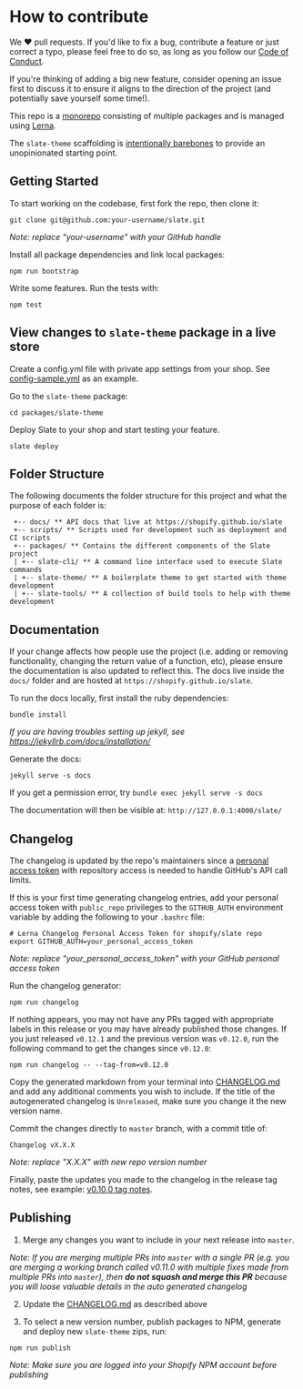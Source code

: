 # How to contribute

We ❤️ pull requests. If you'd like to fix a bug, contribute a feature or just correct a typo, please feel free to do so, as long as you follow our [Code of Conduct](https://github.com/Shopify/slate/blob/0.x/CODE_OF_CONDUCT.md).

If you're thinking of adding a big new feature, consider opening an issue first to discuss it to ensure it aligns to the direction of the project (and potentially save yourself some time!).

This repo is a [monorepo](https://github.com/babel/babel/blob/master/doc/design/monorepo.md) consisting of multiple packages and is managed using [Lerna](https://github.com/lerna/lerna).

The `slate-theme` scaffolding is [intentionally barebones](https://shopify.github.io/slate/theme/#intentionally-blank) to provide an unopinionated starting point.

## Getting Started

To start working on the codebase, first fork the repo, then clone it:

```
git clone git@github.com:your-username/slate.git
```

_Note: replace "your-username" with your GitHub handle_

Install all package dependencies and link local packages:

```
npm run bootstrap
```

Write some features. Run the tests with:

```
npm test
```

## View changes to `slate-theme` package in a live store

Create a config.yml file with private app settings from your shop. See [config-sample.yml](https://github.com/Shopify/slate/blob/0.x/packages/slate-theme/config-sample.yml) as an example.

Go to the `slate-theme` package:

```
cd packages/slate-theme
```

Deploy Slate to your shop and start testing your feature.

```
slate deploy
```

## Folder Structure

The following documents the folder structure for this project and what the purpose of each folder is:

```
 +-- docs/ ** API docs that live at https://shopify.github.io/slate
 +-- scripts/ ** Scripts used for development such as deployment and CI scripts
 +-- packages/ ** Contains the different components of the Slate project
 | +-- slate-cli/ ** A command line interface used to execute Slate commands
 | +-- slate-theme/ ** A boilerplate theme to get started with theme development
 | +-- slate-tools/ ** A collection of build tools to help with theme development
```

## Documentation

If your change affects how people use the project (i.e. adding or removing
functionality, changing the return value of a function, etc),
please ensure the documentation is also updated to
reflect this. The docs live inside the `docs/` folder and are hosted
at `https://shopify.github.io/slate`.

To run the docs locally, first install the ruby dependencies:

```
bundle install
```

_If you are having troubles setting up jekyll, see https://jekyllrb.com/docs/installation/_

Generate the docs:

```
jekyll serve -s docs
```

If you get a permission error, try `bundle exec jekyll serve -s docs`

The documentation will then be visible at:
`http://127.0.0.1:4000/slate/`

## Changelog

The changelog is updated by the repo's maintainers since a [personal access token](https://github.com/settings/tokens) with repository access is needed to handle GitHub's API call limits.

If this is your first time generating changelog entries, add your personal access token with `public_repo` privileges to the `GITHUB_AUTH` environment variable by adding the following to your `.bashrc` file:

```
# Lerna Changelog Personal Access Token for shopify/slate repo
export GITHUB_AUTH=your_personal_access_token
```

_Note: replace "your_personal_access_token" with your GitHub personal access token_

Run the changelog generator:

```
npm run changelog
```

If nothing appears, you may not have any PRs tagged with appropriate labels in this release or you may have already published those changes. If you just released `v0.12.1` and the previous version was `v0.12.0`, run the following command to get the changes since `v0.12.0`:

```
npm run changelog -- --tag-from=v0.12.0
```

Copy the generated markdown from your terminal into [CHANGELOG.md](https://github.com/Shopify/slate/blob/0.x/CHANGELOG.md) and add any additional comments you wish to include. If the title of the autogenerated changelog is `Unreleased`, make sure you change it the new version name.

Commit the changes directly to `master` branch, with a commit title of:

```
Changelog vX.X.X
```

_Note: replace "X.X.X" with new repo version number_

Finally, paste the updates you made to the changelog in the release tag notes, see example: [v0.10.0 tag notes](https://github.com/Shopify/slate/releases/tag/v0.10.0).

## Publishing

1.  Merge any changes you want to include in your next release into `master`.

_Note: If you are merging multiple PRs into `master` with a single PR (e.g. you are merging a working branch called v0.11.0 with multiple fixes made from multiple PRs into `master`), then **do not squash and merge this PR** because you will loose valuable details in the auto generated changelog_

2.  Update the [CHANGELOG.md](https://github.com/Shopify/slate/blob/0.x/CHANGELOG.md) as described above

3.  To select a new version number, publish packages to NPM, generate and deploy new `slate-theme` zips, run:

```
npm run publish
```

_Note: Make sure you are logged into your Shopify NPM account before publishing_
